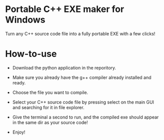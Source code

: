 # Portable C++ EXE maker for Windows

Turn any C++ source code file into a fully portable EXE with a few clicks!

# How-to-use

- Download the python application in the reporitory.
- Make sure you already have the g++ compiler already installed and ready.
- Choose the file you want to compile.
- Select your C++ source code file by pressing select on the main GUI and searching for it in file explorer.
- Give the terminal a second to run, and the compiled exe should appear in the same dir as your source code!

- Enjoy!
